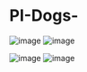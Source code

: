 # PI-Dogs-
![image](https://user-images.githubusercontent.com/89852548/156822118-c3bb117b-bea9-4718-bf5a-4f88cc20093d.png)
![image](https://user-images.githubusercontent.com/89852548/156822298-2ae2c6f5-6c51-490f-8aaa-065bbfed308e.png)

![image](https://user-images.githubusercontent.com/89852548/156822346-6d106d3e-c403-48a7-81a1-1b251c7ff557.png)
![image](https://user-images.githubusercontent.com/89852548/156822404-d7cd1d83-0970-4bd7-9fe1-eb30c0864e50.png)
